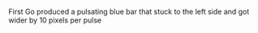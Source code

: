 First Go produced a pulsating blue bar that stuck to the left side and got wider by 10 pixels per pulse
